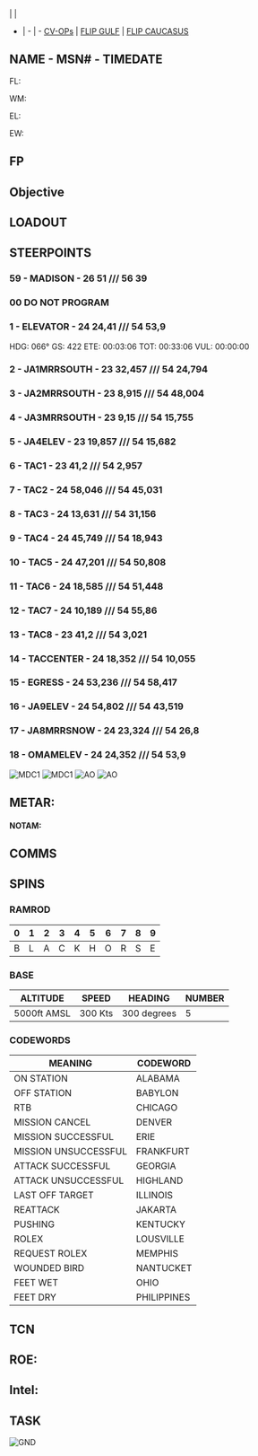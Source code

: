  |  | 
- | - | -
[CV-OPs](/CVOPS/cvops.md) | [FLIP GULF](https://www.dropbox.com/s/sp91zf63rx0esao/FLIP_GULFR2_EC1.pdf?dl=0) | [FLIP CAUCASUS](https://www.dropbox.com/s/ppiqy9ba7i8h8op/FLIP_CAUR_EC1.pdf?dl=0)

## NAME - MSN# - TIMEDATE

FL: 

WM: 

EL: 

EW: 


## FP


				


## Objective
#### 



## LOADOUT


## STEERPOINTS
### 59 - MADISON - 26 51 ///  56 39
### 00 DO NOT PROGRAM
### 1 - ELEVATOR - 24 24,41 ///  54 53,9
HDG:	066°	GS:	422	ETE:	00:03:06	TOT:		00:33:06	VUL:	00:00:00

### 2 - JA1MRRSOUTH - 23 32,457 ///  54 24,794
### 3 - JA2MRRSOUTH - 23 8,915 ///  54 48,004
### 4 - JA3MRRSOUTH - 23 9,15 ///  54 15,755
### 5 - JA4ELEV - 23 19,857 ///  54 15,682
### 6 - TAC1 - 23 41,2 ///  54 2,957
### 7 - TAC2 - 24 58,046 ///  54 45,031
### 8 - TAC3 - 24 13,631 ///  54 31,156
### 9 - TAC4 - 24 45,749 ///  54 18,943
### 10 - TAC5 - 24 47,201 ///  54 50,808
### 11 - TAC6 - 24 18,585 ///  54 51,448
### 12 - TAC7 - 24 10,189 ///  54 55,86
### 13 - TAC8 - 23 41,2 ///  54 3,021
### 14 - TACCENTER - 24 18,352 ///  54 10,055
### 15 - EGRESS - 24 53,236 ///  54 58,417
### 16 - JA9ELEV - 24 54,802 ///  54 43,519
### 17 - JA8MRRSNOW - 24 23,324 ///  54 26,8
### 18 - OMAMELEV - 24 24,352 ///  54 53,9


![MDC1](MDC10.PNG)
![MDC1](MDC20.PNG)
![AO](E10.PNG)
![AO](E20.PNG)

## METAR: 

#### NOTAM: 



## COMMS

## SPINS

### RAMROD

| 0 | 1 | 2 | 3 | 4 | 5 | 6 | 7 | 8 | 9 |
| - | - | - | - | - | - | - | - | - | - |
| B | L | A | C | K | H | O | R | S | E |

### BASE

| ALTITUDE | SPEED | HEADING | NUMBER| 
| -------- | ----- | ------- | ----- | 
| 5000ft AMSL | 300 Kts | 300 degrees | 5 |

### CODEWORDS

| MEANING | CODEWORD | 
| ------- | -------- | 
| ON STATION | ALABAMA | 
| OFF STATION | BABYLON |
| RTB | CHICAGO |
| MISSION CANCEL | DENVER |
| MISSION SUCCESSFUL| ERIE |
| MISSION UNSUCCESSFUL| FRANKFURT |
| ATTACK SUCCESSFUL | GEORGIA |
| ATTACK UNSUCCESSFUL | HIGHLAND |
| LAST OFF TARGET| ILLINOIS |
| REATTACK | JAKARTA |
| PUSHING | KENTUCKY |
| ROLEX | LOUSVILLE |
| REQUEST ROLEX| MEMPHIS|
| WOUNDED BIRD | NANTUCKET |
| FEET WET | OHIO |
| FEET DRY | PHILIPPINES |

## TCN


## ROE:



## Intel:


## TASK


![GND](/FLIPS/OMAM_GND.png)  



